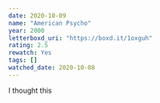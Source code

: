 ```yaml
---
date: 2020-10-09
name: "American Psycho"
year: 2000
letterboxd_uri: "https://boxd.it/1oxguh"
rating: 2.5
rewatch: Yes
tags: []
watched_date: 2020-10-08
---
```


I thought this
